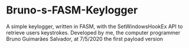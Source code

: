 # Bruno-s-FASM-Keylogger
A simple keylogger, written in FASM, with the SetWindowsHookEx API to retrieve users keystrokes. Developed by me, the computer programmer Bruno Guimarães Salvador, at 7/5/2020 the first payload version
